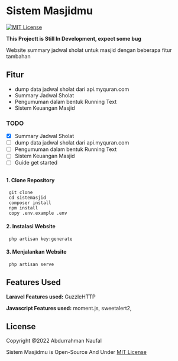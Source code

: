 # Sistem Masjidmu

[![MIT License](https://img.shields.io/badge/License-MIT-green.svg)](https://choosealicense.com/licenses/mit/)

**This Projectt is Still In Development, expect some bug**

Website summary jadwal sholat untuk masjid dengan beberapa fitur tambahan

## Fitur

-   dump data jadwal sholat dari api.myquran.com
-   Summary Jadwal Sholat
-   Pengumuman dalam bentuk Running Text
-   Sistem Keuangan Masjid

### TODO

-   [x] Summary Jadwal Sholat
-   [ ] dump data jadwal sholat dari api.myquran.com
-   [ ] Pengumuman dalam bentuk Running Text
-   [ ] Sistem Keuangan Masjid
-   [ ] Guide get started

##

#### 1. Clone Repository

```
 git clone
 cd sistemasjid
 composer install
 npm install
 copy .env.example .env
```

#### 2. Instalasi Website

```
 php artisan key:generate
```

#### 3. Menjalankan Website

```
 php artisan serve
```

## Features Used

**Laravel Features used:** GuzzleHTTP

**Javascript Features used:** moment.js, sweetalert2,

## License

Copyright @2022 Abdurrahman Naufal

Sistem Masjidmu is Open-Source And Under [MIT License](https://choosealicense.com/licenses/mit/)
